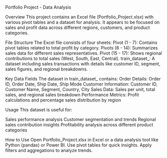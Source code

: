 Portfolio Project - Data Analysis

Overview
This project contains an Excel file (Portfolio_Project.xlsx) with various pivot tables and a dataset for analysis. It appears to be focused on sales and profit data across different regions, customers, and product categories.

File Structure
The Excel file consists of four sheets:
Pivot (1 - 7): Contains pivot tables related to total profit by category.
Pivots (8 - 14): Summarizes sales data for different sales representatives.
Pivot (15 - 17): Shows regional contributions to total sales (West, South, East, Central).
train_dataset_: A dataset including sales transactions with details like customer ID, segment, sales figures, and regional breakdowns.

Key Data Fields
The dataset in train_dataset_ contains:
Order Details: Order ID, Order Date, Ship Date, Ship Mode
Customer Information: Customer ID, Customer Name, Segment, Country, City
Sales Data: Sales per unit, total sales, and regional sales breakdown
Performance Metrics: Profit calculations and percentage sales distribution by region

Usage
This dataset is useful for:

Sales performance analysis
Customer segmentation and trends
Regional sales contribution insights
Profitability analysis across different product categories

How to Use
Open Portfolio_Project.xlsx in Excel or a data analysis tool like Python (pandas) or Power BI.
Use pivot tables for quick insights.
Apply filters and aggregations to analyze trends.
